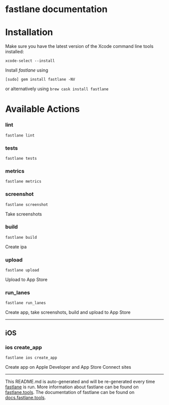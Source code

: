 fastlane documentation
================
# Installation

Make sure you have the latest version of the Xcode command line tools installed:

```
xcode-select --install
```

Install _fastlane_ using
```
[sudo] gem install fastlane -NV
```
or alternatively using `brew cask install fastlane`

# Available Actions
### lint
```
fastlane lint
```

### tests
```
fastlane tests
```

### metrics
```
fastlane metrics
```

### screenshot
```
fastlane screenshot
```
Take screenshots
### build
```
fastlane build
```
Create ipa
### upload
```
fastlane upload
```
Upload to App Store
### run_lanes
```
fastlane run_lanes
```
Create app, take screenshots, build and upload to App Store

----

## iOS
### ios create_app
```
fastlane ios create_app
```
Create app on Apple Developer and App Store Connect sites

----

This README.md is auto-generated and will be re-generated every time [fastlane](https://fastlane.tools) is run.
More information about fastlane can be found on [fastlane.tools](https://fastlane.tools).
The documentation of fastlane can be found on [docs.fastlane.tools](https://docs.fastlane.tools).
